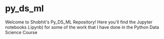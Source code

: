 # py_ds_ml

Welcome to Shobhit's Py_DS_ML Repository! Here you'll find the Jupyter notebooks (.ipynb) for some of the work that I have done in the Python Data Science Course
